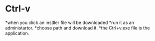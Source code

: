 # Ctrl-v
*when you click an instller file will be downloaded 
*run it as an administartor.
*choose path and download it.
*the Ctrl+v.exe file is the application.

